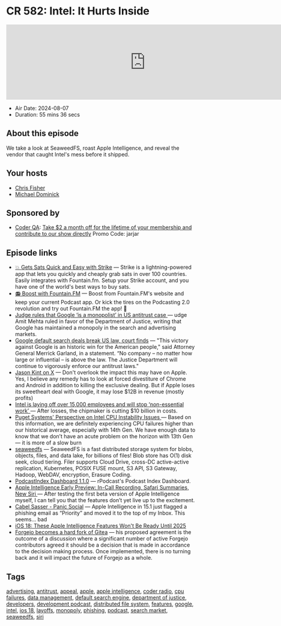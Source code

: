 # CR 582: Intel: It Hurts Inside

<iframe src="https://player.fireside.fm/v2/MLf2ZzhC+h2z6nrx2?theme=dark" width="740" height="200" frameborder="0" scrolling="no"></iframe>

* Air Date: 2024-08-07
* Duration: 55 mins 36 secs

## About this episode

We take a look at SeaweedFS, roast Apple Intelligence, and reveal the vendor that caught Intel's mess before it shipped.

## Your hosts
* [Chris Fisher](https://coder.show/hosts/chrislas)
* [Michael Dominick](https://coder.show/hosts/michael)

## Sponsored by

  * [Coder QA](https://jupitersignal.memberful.com/checkout?plan=53334&coupon=jarjar): [Take $2 a month off for the lifetime of your membership and contribute to our show directly](https://jupitersignal.memberful.com/checkout?plan=53334&coupon=jarjar) Promo Code: jarjar



## Episode links

  * [💥 Gets Sats Quick and Easy with Strike](https://strike.me/ "💥 Gets Sats Quick and Easy with Strike") — Strike is a lightning-powered app that lets you quickly and cheaply grab sats in over 100 countries. Easily integrates with Fountain.fm. Setup your Strike account, and you have one of the world's best ways to buy sats.
  * [📻 Boost with Fountain.FM](https://fountain.fm/show/OWdse4h3MzNbS8Og5RJk "📻 Boost with Fountain.FM") — Boost from Fountain.FM's website and keep your current Podcast app. Or kick the tires on the Podcasting 2.0 revolution and try out Fountain.FM the app! 🚀
  * [Judge rules that Google ‘is a monopolist’ in US antitrust case ](https://www.theverge.com/2024/8/5/24155520/judge-rules-on-us-doj-v-google-antitrust-search-suit "Judge rules that Google ‘is a monopolist’ in US antitrust case ") — udge Amit Mehta ruled in favor of the Department of Justice, writing that Google has maintained a monopoly in the search and advertising markets.
  * [Google default search deals break US law, court finds](https://www.theregister.com/2024/08/05/google_default_search_deals_violate/ "Google default search deals break US law, court finds") — "This victory against Google is an historic win for the American people," said Attorney General Merrick Garland, in a statement. “No company – no matter how large or influential – is above the law. The Justice Department will continue to vigorously enforce our antitrust laws."
  * [Jason Kint on X](https://x.com/jason_kint/status/1820574135489347968 "Jason Kint on X") — Don't overlook the impact this may have on Apple. Yes, I believe any remedy has to look at forced divestiture of Chrome and Android in addition to killing the exclusive dealing. But if Apple loses its sweetheart deal with Google, it may lose $12B in revenue (mostly profits)
  * [Intel is laying off over 15,000 employees and will stop ‘non-essential work’ ](https://www.theverge.com/2024/8/1/24210656/intel-is-laying-off-over-10000-employees-and-will-cut-10-billion-in-costs "Intel is laying off over 15,000 employees and will stop ‘non-essential work’ ") — After losses, the chipmaker is cutting $10 billion in costs.
  * [Puget Systems' Perspective on Intel CPU Instability Issues ](https://www.pugetsystems.com/blog/2024/08/02/puget-systems-perspective-on-intel-cpu-instability-issues/ "Puget Systems' Perspective on Intel CPU Instability Issues ") — Based on this information, we are definitely experiencing CPU failures higher than our historical average, especially with 14th Gen. We have enough data to know that we don’t have an acute problem on the horizon with 13th Gen — it is more of a slow burn
  * [seaweedfs](https://github.com/seaweedfs/seaweedfs "seaweedfs") — SeaweedFS is a fast distributed storage system for blobs, objects, files, and data lake, for billions of files! Blob store has O(1) disk seek, cloud tiering. Filer supports Cloud Drive, cross-DC active-active replication, Kubernetes, POSIX FUSE mount, S3 API, S3 Gateway, Hadoop, WebDAV, encryption, Erasure Coding.
  * [PodcastIndex Dashboard 1.1.0](https://rpodcast.github.io/pod-db-dash/ "PodcastIndex Dashboard 1.1.0") — rPodcast's Podcast Index Dashboard.
  * [Apple Intelligence Early Preview: In-Call Recording, Safari Summaries, New Siri ](https://www.bloomberg.com/news/newsletters/2024-08-04/apple-intelligence-early-preview-in-call-recording-safari-summaries-new-siri-lzfk2949 "Apple Intelligence Early Preview: In-Call Recording, Safari Summaries, New Siri ") — After testing the first beta version of Apple Intelligence myself, I can tell you that the features don’t yet live up to the excitement. 
  * [Cabel Sasser - Panic Social](https://social.panic.com/@cabel/112905175504595751 "Cabel Sasser - Panic Social") — Apple Intelligence in 15.1 just flagged a phishing email as “Priority” and moved it to the top of my Inbox. This seems… bad
  * [iOS 18: These Apple Intelligence Features Won't Be Ready Until 2025](https://www.macrumors.com/2024/06/17/apple-siri-improvements-coming-2025/ "iOS 18: These Apple Intelligence Features Won't Be Ready Until 2025")
  * [Forgejo becomes a hard fork of Gitea](https://codeberg.org/forgejo/governance/issues/58 "Forgejo becomes a hard fork of Gitea") — his proposed agreement is the outcome of a discussion where a significant number of active Forgejo contributors agreed it should be a decision that is made in accordance to the decision making process. Once implemented, there is no turning back and it will impact the future of Forgejo as a whole.



## Tags

[advertising](https://coder.show/tags/advertising), [antitrust](https://coder.show/tags/antitrust), [appeal](https://coder.show/tags/appeal), [apple](https://coder.show/tags/apple), [apple intelligence](https://coder.show/tags/apple%20intelligence), [coder radio](https://coder.show/tags/coder%20radio), [cpu failures](https://coder.show/tags/cpu%20failures), [data management](https://coder.show/tags/data%20management), [default search engine](https://coder.show/tags/default%20search%20engine), [department of justice](https://coder.show/tags/department%20of%20justice), [developers](https://coder.show/tags/developers), [development podcast](https://coder.show/tags/development%20podcast), [distributed file system](https://coder.show/tags/distributed%20file%20system), [features](https://coder.show/tags/features), [google](https://coder.show/tags/google), [intel](https://coder.show/tags/intel), [ios 18](https://coder.show/tags/ios%2018), [layoffs](https://coder.show/tags/layoffs), [monopoly](https://coder.show/tags/monopoly), [phishing](https://coder.show/tags/phishing), [podcast](https://coder.show/tags/podcast), [search market](https://coder.show/tags/search%20market), [seaweedfs](https://coder.show/tags/seaweedfs), [siri](https://coder.show/tags/siri)